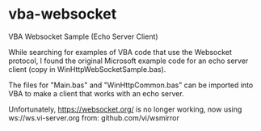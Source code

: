 # vba-websocket
 VBA Websocket Sample (Echo Server Client)

 While searching for examples of VBA code that use the Websocket protocol,
I found the original Microsoft example code for an echo server client
(copy in WinHttpWebSocketSample.bas).

The files for "Main.bas" and "WinHttpCommon.bas" can be imported into 
VBA to make a client that works with an echo server.

Unfortunately, https://websocket.org/ is no longer working, now using
ws://ws.vi-server.org from: github.com/vi/wsmirror  